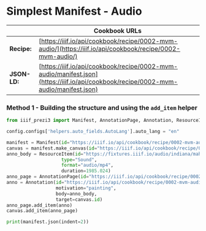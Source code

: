 # Simplest Manifest - Audio
|              | **Cookbook URLs**                                                                                                                    |
|--------------|--------------------------------------------------------------------------------------------------------------------------------------|
| **Recipe:**  | [https://iiif.io/api/cookbook/recipe/0002-mvm-audio/](https://iiif.io/api/cookbook/recipe/0002-mvm-audio/)                           |
| **JSON-LD:** | [https://iiif.io/api/cookbook/recipe/0002-mvm-audio/manifest.json](https://iiif.io/api/cookbook/recipe/0002-mvm-audio/manifest.json) |

### Method 1 - Building the structure and using the `add_item` helper
```python
from iiif_prezi3 import Manifest, AnnotationPage, Annotation, ResourceItem, config

config.configs['helpers.auto_fields.AutoLang'].auto_lang = "en"

manifest = Manifest(id="https://iiif.io/api/cookbook/recipe/0002-mvm-audio/manifest.json", label="Simplest Audio Example")
canvas = manifest.make_canvas(id="https://iiif.io/api/cookbook/recipe/0002-mvm-audio/canvas", duration=1985.024)
anno_body = ResourceItem(id="https://fixtures.iiif.io/audio/indiana/mahler-symphony-3/CD1/medium/128Kbps.mp4",
                    type="Sound",
                    format="audio/mp4",
                    duration=1985.024)
anno_page = AnnotationPage(id="https://iiif.io/api/cookbook/recipe/0002-mvm-audio/canvas/page")
anno = Annotation(id="https://iiif.io/api/cookbook/recipe/0002-mvm-audio/canvas/page/annotation",
                  motivation="painting",
                  body=anno_body,
                  target=canvas.id)
anno_page.add_item(anno)
canvas.add_item(anno_page)

print(manifest.json(indent=2))
```
